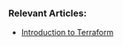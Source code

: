 ### Relevant Articles:

- [Introduction to Terraform](https://www.baeldung.com/ops/terraform-intro)
